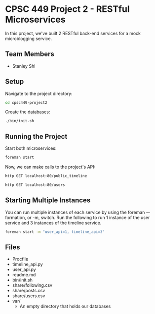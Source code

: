 # CPSC 449 Project 2 - RESTful Microservices
In this project, we've built 2 RESTful back-end services for a mock microblogging service.

## Team Members
- Stanley Shi

## Setup
Navigate to the project directory:
```bash
cd cpsc449-project2
```

Create the databases:
```bash
./bin/init.sh
```

## Running the Project
Start both microservices:
```bash
foreman start
```

Now, we can make calls to the project's API:
```bash
http GET localhost:80/public_timeline
```
```bash
http GET localhost:80/users
```

## Starting Multiple Instances
You can run multiple instances of each service by using the foreman --formation, or -m, switch.
Run the following to run 1 instance of the user service and 3 instances of the timeline service.

```bash
foreman start -m "user_api=1, timeline_api=3"
```

## Files
* Procfile
* timeline_api.py
* user_api.py
* readme.md
* bin/init.sh
* share/following.csv
* share/posts.csv
* share/users.csv
* var/
  * An empty directory that holds our databases
